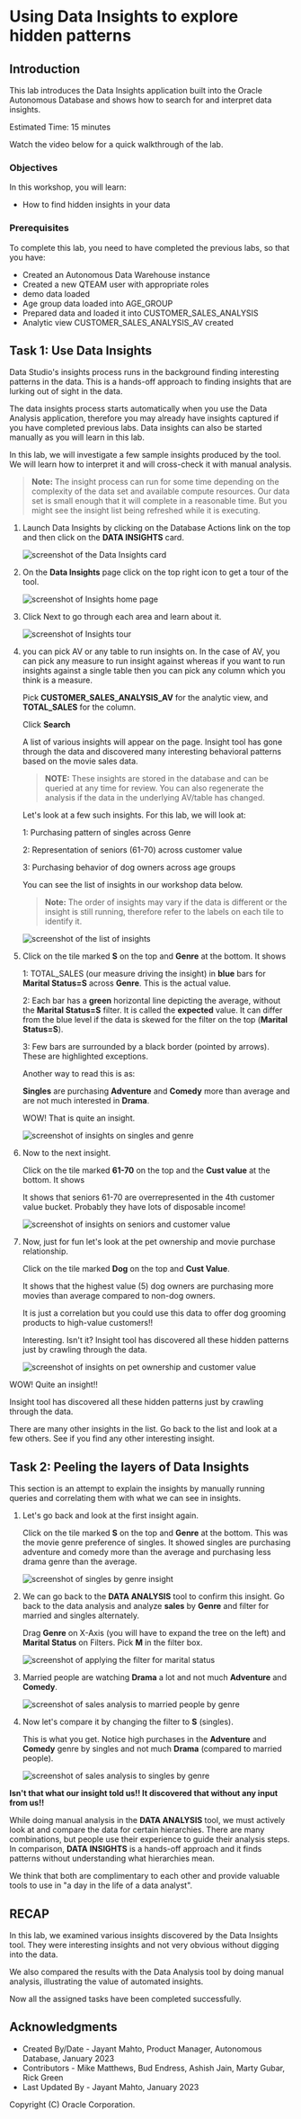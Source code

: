 # Using Data Insights to explore hidden patterns


## Introduction

This lab introduces the Data Insights application built into the Oracle Autonomous Database and shows how to search for and interpret data insights.

Estimated Time: 15 minutes

Watch the video below for a quick walkthrough of the lab.
[](youtube:youtubeid)

### Objectives

In this workshop, you will learn:
-	How to find hidden insights in your data

### Prerequisites

To complete this lab, you need to have completed the previous labs, so that you have:

- Created an Autonomous Data Warehouse instance
- Created a new QTEAM user with appropriate roles
- demo data loaded
- Age group data loaded into AGE_GROUP
- Prepared data and loaded it into CUSTOMER_SALES_ANALYSIS
- Analytic view CUSTOMER_SALES_ANALYSIS_AV created

## Task 1: Use Data Insights

Data Studio's insights process runs in the background
finding interesting patterns in the data. This is a hands-off approach to
finding insights that are lurking out of sight in the data.

The data insights process starts automatically when you use the Data Analysis application, 
therefore you may already have insights captured if you have completed 
previous labs. Data insights can also be started manually as you will learn in this lab.

In this lab, we will investigate a few sample insights produced by the tool.
We will learn how to interpret it and will cross-check it with manual
analysis.

>**Note:** The insight process can run for some time depending on the
complexity of the data set and available compute resources. Our data set
is small enough that it will complete in a reasonable time. But you might
see the insight list being refreshed while it is executing.


1.  Launch Data Insights by clicking on the Database Actions link on the
    top and then click on the **DATA INSIGHTS** card.

    ![screenshot of the Data Insights card](images/image76_inst_card.png)

2.  On the **Data Insights** page click on the top right icon to get a tour of the
    tool.

    ![screenshot of Insights home page](images/image77_inst_home.png)

3.  Click Next to go through each area and learn about it.

    ![screenshot of Insights tour](images/image78_inst_tour.png)

4.  you can pick AV or any table to run insights on. In the case of AV, you
    can pick any measure to run insight against whereas if you want to
    run insights against a single table then you can pick any column
    which you think is a measure.

    Pick **CUSTOMER_SALES_ANALYSIS_AV** for the analytic view, and **TOTAL_SALES**
    for the column. 
    
    Click **Search**
    
    A list of various insights will appear on the page. Insight tool has gone through the data and discovered
    many interesting behavioral patterns based on the movie sales data.
    
    >**NOTE:** These insights are stored in the database and can be queried at any
    time for review. You can also regenerate the analysis if the data in
    the underlying AV/table has changed.
    
    Let's look at a few such insights. For this lab, we will look at:

      1: Purchasing pattern of singles across Genre

      2: Representation of seniors (61-70) across customer value

      3: Purchasing behavior of dog owners across age groups

    You can see the list of insights in our workshop data below.
        
    >**Note:** The order of
    insights may vary if the data is different or the insight is still
    running, therefore refer to the labels on each tile to identify it.

    ![screenshot of the list of insights](images/image79_inst_list.png)

5.  Click on the tile marked **S** on the top and **Genre** at the
    bottom. It shows

    1: TOTAL_SALES (our measure driving the insight) in **blue** bars for
    **Marital Status=S** across **Genre**. This is the actual value.
    
    2: Each bar has a **green** horizontal line depicting the average,
    without the **Marital Status=S** filter. It is called the **expected** value.
    It can differ from the blue level if the data is skewed for the filter
    on the top (**Marital Status=S**).
    
    3: Few bars are surrounded by a black border (pointed by arrows). These
    are highlighted exceptions.
    
    Another way to read this is as:
    
    **Singles** are purchasing **Adventure** and **Comedy** more than
    average and are not much interested in **Drama**.
    
    WOW! That is quite an insight.

    ![screenshot of insights on singles and genre](images/image80_inst_maritalstatus_genre.png)

6.  Now to the next insight.

    Click on the tile marked **61-70** on the top and the **Cust value** at
    the bottom. It shows
    
    It shows that seniors 61-70 are overrepresented in the 4th customer value
    bucket. Probably they have lots of disposable income!

    ![screenshot of insights on seniors and customer value](images/image81_inst_age_custvalue.png)

7.  Now, just for fun let's look at the pet ownership and movie purchase
    relationship.

    Click on the tile marked **Dog** on the top and **Cust Value**.
    
    It shows that the highest value (5) dog owners are purchasing more movies
    than average compared to non-dog owners.
    
    It is just a correlation but you could use this data to offer dog
    grooming products to high-value customers!!
    
    Interesting. Isn't it? Insight tool has discovered all these hidden
    patterns just by crawling through the data.

    ![screenshot of insights on pet ownership and customer value](images/image82_inst_pet_custvalue.png)

  WOW! Quite an insight!! 
  
  Insight tool has discovered all these hidden patterns just by crawling through the data.
  
  There are many other insights in the list. Go back to the list and look at 
  a few others. See if you find any other interesting insight.

## Task 2: Peeling the layers of Data Insights

This section is an attempt to explain the insights by manually running
queries and correlating them with what we can see in insights.

1.  Let's go back and look at the first insight again.

    Click on the tile marked **S** on the top and **Genre** at the bottom. This 
    was the movie genre preference of singles. It showed singles are purchasing 
    adventure and comedy more than the average and purchasing less drama genre than 
    the average.

    ![screenshot of singles by genre insight](images/image83_inst_single_genre.png)

2.  We can go back to the **DATA ANALYSIS** tool to confirm this
    insight. Go back to the data analysis and analyze **sales** by **Genre** and
    filter for married and singles alternately.

    Drag **Genre** on X-Axis (you will have to expand the tree on the left)
    and **Marital Status** on Filters. Pick **M** in the filter box.

    ![screenshot of applying the filter for marital status](images/image84_analyze_filter.png)

3.  Married people are watching **Drama** a lot and not much
    **Adventure** and **Comedy**.

    ![screenshot of sales analysis to married people by genre](images/image85_analyze_married_genre.png)

4.  Now let's compare it by changing the filter to **S** (singles).

    This is what you get. Notice high purchases in the **Adventure** and
    **Comedy** genre by singles and not much **Drama** (compared to
    married people).

    ![screenshot of sales analysis to singles by genre](images/image86_analyze_single_genre.png)

**Isn't that what our insight told us!! It discovered that without any input from
us!!** 

While doing manual analysis in the **DATA ANALYSIS** tool, 
we must actively look at and compare the data for
certain hierarchies. There are many combinations, but people use their
experience to guide their analysis steps. In comparison, **DATA
INSIGHTS** is a hands-off approach and it finds patterns without
understanding what hierarchies mean.

We think that both are complimentary to each other and provide valuable
tools to use in "a day in the life of a data analyst".

## RECAP

In this lab, we examined various insights discovered by the Data Insights tool. 
They were interesting insights and not very obvious without digging into the data.

We also compared the results with the Data Analysis tool by doing manual analysis, illustrating 
the value of automated insights.

Now all the assigned tasks have been completed successfully. 

## Acknowledgments

- Created By/Date - Jayant Mahto, Product Manager, Autonomous Database, January 2023
- Contributors - Mike Matthews, Bud Endress, Ashish Jain, Marty Gubar, Rick Green
- Last Updated By - Jayant Mahto, January 2023


Copyright (C)  Oracle Corporation.
